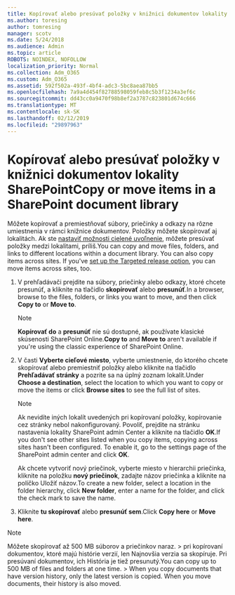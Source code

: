 ```yaml
---
title: Kopírovať alebo presúvať položky v knižnici dokumentov lokality SharePoint
ms.author: toresing
author: tomresing
manager: scotv
ms.date: 5/24/2018
ms.audience: Admin
ms.topic: article
ROBOTS: NOINDEX, NOFOLLOW
localization_priority: Normal
ms.collection: Adm_O365
ms.custom: Adm_O365
ms.assetid: 592f502a-493f-4bf4-adc3-5bc8aea87bb5
ms.openlocfilehash: 7a9a4d454f82788598059feb8c5b3f1234a3ef6c
ms.sourcegitcommit: dd43cc0a9470f98b8ef2a3787c823801d674c666
ms.translationtype: MT
ms.contentlocale: sk-SK
ms.lasthandoff: 02/12/2019
ms.locfileid: "29897963"
---
```

# <a name="copy-or-move-items-in-a-sharepoint-document-library"></a><span data-ttu-id="7befb-102">Kopírovať alebo presúvať položky v knižnici dokumentov lokality SharePoint</span><span class="sxs-lookup"><span data-stu-id="7befb-102">Copy or move items in a SharePoint document library</span></span>

<span data-ttu-id="7befb-p101">Môžete kopírovať a premiestňovať súbory, priečinky a odkazy na rôzne umiestnenia v rámci knižnice dokumentov. Položky môžete skopírovať aj lokalitách. Ak ste [nastaviť možnosti cielené uvoľnenie](https://go.microsoft.com/fwlink/?linkid=622980), môžete presúvať položky medzi lokalitami, príliš.</span><span class="sxs-lookup"><span data-stu-id="7befb-p101">You can copy and move files, folders, and links to different locations within a document library. You can also copy items across sites. If you've [set up the Targeted release option](https://go.microsoft.com/fwlink/?linkid=622980), you can move items across sites, too.</span></span>
  
1. <span data-ttu-id="7befb-106">V prehľadávači prejdite na súbory, priečinky alebo odkazy, ktoré chcete presunúť, a kliknite na tlačidlo **skopírovať** alebo **presunúť**.</span><span class="sxs-lookup"><span data-stu-id="7befb-106">In a browser, browse to the files, folders, or links you want to move, and then click **Copy to** or **Move to**.</span></span>
    
    > [!NOTE]
    > <span data-ttu-id="7befb-107">**Kopírovať do** a **presunúť** nie sú dostupné, ak používate klasické skúsenosti SharePoint Online.</span><span class="sxs-lookup"><span data-stu-id="7befb-107">**Copy to** and **Move to** aren't available if you're using the classic experience of SharePoint Online.</span></span> 
  
2. <span data-ttu-id="7befb-108">V časti **Vyberte cieľové miesto**, vyberte umiestnenie, do ktorého chcete skopírovať alebo premiestniť položky alebo kliknite na tlačidlo **Prehľadávať stránky** a pozrite sa na úplný zoznam lokalít.</span><span class="sxs-lookup"><span data-stu-id="7befb-108">Under **Choose a destination**, select the location to which you want to copy or move the items or click **Browse sites** to see the full list of sites.</span></span> 
    
    > [!NOTE]
    > <span data-ttu-id="7befb-p102">Ak nevidíte iných lokalít uvedených pri kopírovaní položky, kopírovanie cez stránky nebol nakonfigurovaný. Povoliť, prejdite na stránku nastavenia lokality SharePoint admin Center a kliknite na tlačidlo **OK**.</span><span class="sxs-lookup"><span data-stu-id="7befb-p102">If you don't see other sites listed when you copy items, copying across sites hasn't been configured. To enable it, go to the settings page of the SharePoint admin center and click **OK**.</span></span> 
  
    <span data-ttu-id="7befb-111">Ak chcete vytvoriť nový priečinok, vyberte miesto v hierarchii priečinka, kliknite na položku **nový priečinok**, zadajte názov priečinka a kliknite na políčko Uložiť názov.</span><span class="sxs-lookup"><span data-stu-id="7befb-111">To create a new folder, select a location in the folder hierarchy, click **New folder**, enter a name for the folder, and click the check mark to save the name.</span></span>
    
3. <span data-ttu-id="7befb-112">Kliknite **tu skopírovať** alebo **presunúť sem**.</span><span class="sxs-lookup"><span data-stu-id="7befb-112">Click **Copy here** or **Move here**.</span></span>
    
> [!NOTE]
>  <span data-ttu-id="7befb-p103">Môžete skopírovať až 500 MB súborov a priečinkov naraz. > pri kopírovaní dokumentov, ktoré majú histórie verzií, len Najnovšia verzia sa skopíruje. Pri presúvaní dokumentov, ich História je tiež presunutý.</span><span class="sxs-lookup"><span data-stu-id="7befb-p103">You can copy up to 500 MB of files and folders at one time. >  When you copy documents that have version history, only the latest version is copied. When you move documents, their history is also moved.</span></span> 
  

